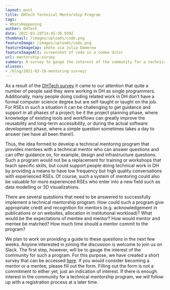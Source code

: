 ```yaml
---
layout: post
title: DHTech Technical Mentorship Program
tags:
- WhatsHappening
author: DHTech
date: 2021-03-18T14:45:30.939Z
thumbnail: /images/uploads/code.png
featureImage: /images/uploads/code.png
featureImageCap: photo via Julia Damerow
featureImageAlt: screenshot of code in a codee ditor
url: mentorship-survey
summary: A survey to gauge the interest of the community for a technical mentorship program.
aliases:
- /blog/2021-03-18-mentoring-survey/
---
```

As a result of the [DHTech survey](https://dh-tech.github.io/survey-results-2020) it came to our attention that quite a number of people said they were working in DH as single programmers. Additionally, many people doing coding related work in DH don’t have a formal computer science degree but are self-taught or taught on the job. For RSEs in such a situation it can be challenging to get guidance and support in all phases of a project; be it the project planning phase, where knowledge of existing tools and workflows can greatly improve the reusability and long-term accessibility, or during the actual software development phase, where a simple question sometimes takes a day to answer (we have all been there!).

Thus, the idea formed to develop a technical mentoring program that provides mentees with a technical mentor who can answer questions and can offer guidance on, for example, design and infrastructure questions. Such a program would not be a replacement for training or workshops that teach specific skills, but could support people doing technical work in DH by providing a means to have low frequency but high quality conversations with experienced RSEs. Of course, such a system of mentoring could also be valuable for more experienced RSEs who enter into a new field such as data modelling or 3D visualizations.

There are several questions that need to be answered to successfully implement a technical mentorship program. How could such a program give appropriate credit and recognition for mentors (e.g. acknowledgement in publications or on websites, allocation in institutional workload)? What would be the expectations of mentee and mentor? How would mentor and mentee be matched? How much time should a mentor commit to the program?

We plan to work on providing a guide to these questions in the next few weeks. Anyone interested in joining the discussion is welcome to join us on Slack. The first step, however, will be to gauge the interest of the community for such a program. For this purpose, we have created a short survey that can be accessed [here](https://forms.gle/ZG3QpEo2QU4XvCYu5). If you would consider becoming a mentor or a mentee, please fill out the form. Filling out the form is not a commitment to either yet, just an indication of interest. If there is enough interest in the community for a technical mentorship program, we will follow up with a registration process at a later time.
